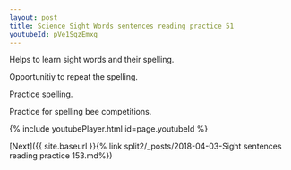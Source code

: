 ```yaml
---
layout: post
title: Science Sight Words sentences reading practice 51
youtubeId: pVe1SqzEmxg
---
```

 
 
Helps to learn sight words and their spelling.

Opportunitiy to repeat the spelling. 

Practice spelling. 
 
Practice for spelling bee competitions. 
 
{% include youtubePlayer.html id=page.youtubeId %}
 
 

[Next]({{ site.baseurl }}{% link  split2/_posts/2018-04-03-Sight sentences reading practice 153.md%})
 
